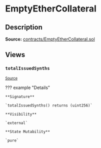 # EmptyEtherCollateral

## Description

**Source:** [contracts/EmptyEtherCollateral.sol](https://github.com/Synthetixio/synthetix/tree/v2.30.2-ovm/contracts/EmptyEtherCollateral.sol)

## Views

### `totalIssuedSynths`

<sub>[Source](https://github.com/Synthetixio/synthetix/tree/v2.30.2-ovm/contracts/EmptyEtherCollateral.sol#L6)</sub>

??? example "Details"

    **Signature**

    `totalIssuedSynths() returns (uint256)`

    **Visibility**

    `external`

    **State Mutability**

    `pure`
